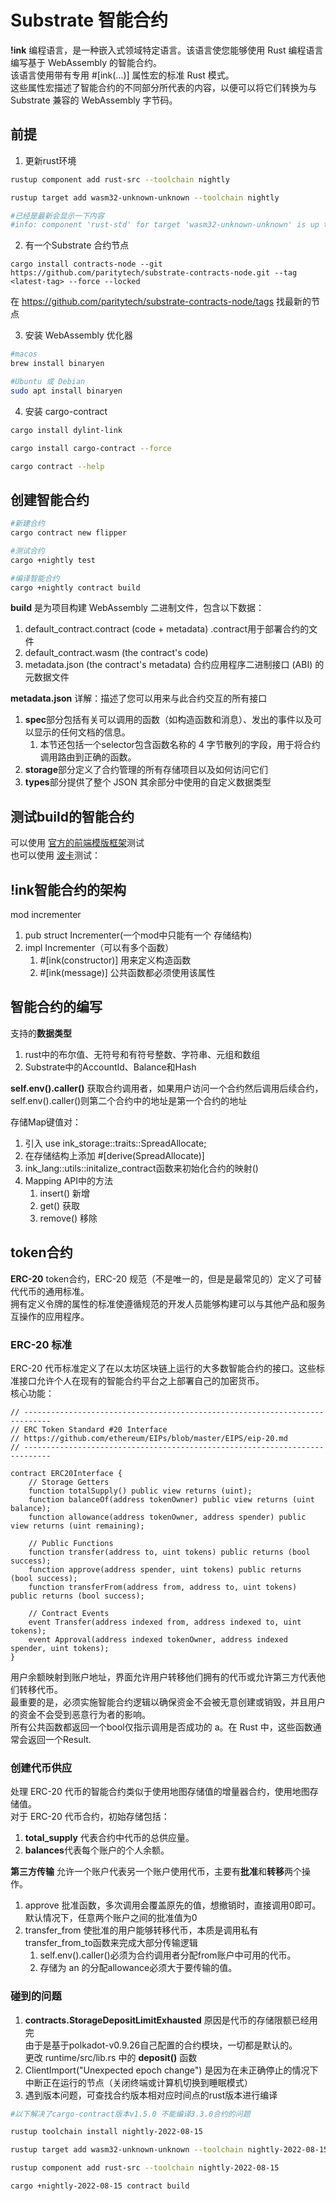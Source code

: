 # Substrate 智能合约
**!ink** 编程语言，是一种嵌入式领域特定语言。该语言使您能够使用 Rust 编程语言编写基于 WebAssembly 的智能合约。  
该语言使用带有专用 #[ink(...)] 属性宏的标准 Rust 模式。  
这些属性宏描述了智能合约的不同部分所代表的内容，以便可以将它们转换为与 Substrate 兼容的 WebAssembly 字节码。  

## 前提
1. 更新rust环境
```bash
rustup component add rust-src --toolchain nightly

rustup target add wasm32-unknown-unknown --toolchain nightly

#已经是最新会显示一下内容
#info: component 'rust-std' for target 'wasm32-unknown-unknown' is up to date
```
2. 有一个Substrate 合约节点
```
cargo install contracts-node --git https://github.com/paritytech/substrate-contracts-node.git --tag <latest-tag> --force --locked
```
在 https://github.com/paritytech/substrate-contracts-node/tags 找最新的节点

3. 安装 WebAssembly 优化器
```bash
#macos
brew install binaryen

#Ubuntu 或 Debian
sudo apt install binaryen

```
4. 安装 cargo-contract
```bash
cargo install dylint-link

cargo install cargo-contract --force

cargo contract --help
```

## 创建智能合约
```bash
#新建合约
cargo contract new flipper

#测试合约
cargo +nightly test

#编译智能合约
cargo +nightly contract build

```
**build** 是为项目构建 WebAssembly 二进制文件，包含以下数据：
1. default_contract.contract (code + metadata)      .contract用于部署合约的文件 
2. default_contract.wasm (the contract's code)
3. metadata.json (the contract's metadata)          合约应用程序二进制接口 (ABI) 的元数据文件

**metadata.json** 详解：描述了您可以用来与此合约交互的所有接口  
1. **spec**部分包括有关可以调用的函数（如构造函数和消息）、发出的事件以及可以显示的任何文档的信息。
   1. 本节还包括一个selector包含函数名称的 4 字节散列的字段，用于将合约调用路由到正确的函数。
2. **storage**部分定义了合约管理的所有存储项目以及如何访问它们
3. **types**部分提供了整个 JSON 其余部分中使用的自定义数据类型

## 测试build的智能合约
可以使用 [官方的前端模版框架](https://github.com/substrate-developer-hub/substrate-front-end-template)测试  
也可以使用 [波卡](https://polkadot.js.org/apps)测试： 

## !ink智能合约的架构
mod incrementer
   1. pub struct Incrementer(一个mod中只能有一个 存储结构)
   2. impl Incrementer（可以有多个函数）
      1. #[ink(constructor)] 用来定义构造函数
      2. #[ink(message)] 公共函数都必须使用该属性

## 智能合约的编写
支持的**数据类型**  
1. rust中的布尔值、无符号和有符号整数、字符串、元组和数组
2. Substrate中的AccountId、Balance和Hash

**self.env().caller()** 获取合约调用者，如果用户访问一个合约然后调用后续合约，self.env().caller()则第二个合约中的地址是第一个合约的地址  

存储Map键值对：
1. 引入 use ink_storage::traits::SpreadAllocate;
2. 在存储结构上添加 #[derive(SpreadAllocate)]
3. ink_lang::utils::initalize_contract函数来初始化合约的映射()
4. Mapping API中的方法
   1. insert() 新增
   2. get() 获取
   3. remove() 移除

## token合约
**ERC-20** token合约，ERC-20 规范（不是唯一的，但是是最常见的）定义了可替代代币的通用标准。  
拥有定义令牌的属性的标准使遵循规范的开发人员能够构建可以与其他产品和服务互操作的应用程序。  

### ERC-20 标准
ERC-20 代币标准定义了在以太坊区块链上运行的大多数智能合约的接口。这些标准接口允许个人在现有的智能合约平台之上部署自己的加密货币。  
核心功能：
```
// ----------------------------------------------------------------------------
// ERC Token Standard #20 Interface
// https://github.com/ethereum/EIPs/blob/master/EIPS/eip-20.md
// ----------------------------------------------------------------------------

contract ERC20Interface {
    // Storage Getters
    function totalSupply() public view returns (uint);
    function balanceOf(address tokenOwner) public view returns (uint balance);
    function allowance(address tokenOwner, address spender) public view returns (uint remaining);

    // Public Functions
    function transfer(address to, uint tokens) public returns (bool success);
    function approve(address spender, uint tokens) public returns (bool success);
    function transferFrom(address from, address to, uint tokens) public returns (bool success);

    // Contract Events
    event Transfer(address indexed from, address indexed to, uint tokens);
    event Approval(address indexed tokenOwner, address indexed spender, uint tokens);
}
```
用户余额映射到账户地址，界面允许用户转移他们拥有的代币或允许第三方代表他们转移代币。  
最重要的是，必须实施智能合约逻辑以确保资金不会被无意创建或销毁，并且用户的资金不会受到恶意行为者的影响。  
所有公共函数都返回一个bool仅指示调用是否成功的 a。在 Rust 中，这些函数通常会返回一个Result.  

### 创建代币供应
处理 ERC-20 代币的智能合约类似于使用地图存储值的增量器合约，使用地图存储值。  
对于 ERC-20 代币合约，初始存储包括：
1. **total_supply** 代表合约中代币的总供应量。
2. **balances**代表每个账户的个人余额。

**第三方传输**  允许一个账户代表另一个账户使用代币，主要有**批准**和**转移**两个操作。
1. approve 批准函数，多次调用会覆盖原先的值，想撤销时，直接调用0即可。默认情况下，任意两个账户之间的批准值为0
2. transfer_from 使批准的用户能够转移代币，本质是调用私有transfer_from_to函数来完成大部分传输逻辑
   1. self.env().caller()必须为合约调用者分配from账户中可用的代币。
   2. 存储为 an 的分配allowance必须大于要传输的值。

### 碰到的问题
1. **contracts.StorageDepositLimitExhausted** 原因是代币的存储限额已经用完  
由于是基于polkadot-v0.9.26自己配置的合约模块，一切都是默认的。  
更改 runtime/src/lib.rs 中的 **deposit()** 函数
2. ClientImport("Unexpected epoch change") 是因为在未正确停止的情况下中断正在运行的节点（关闭终端或计算机切换到睡眠模式）
3. 遇到版本问题，可查找合约版本相对应时间点的rust版本进行编译
````bash
#以下解决了cargo-contract版本v1.5.0 不能编译3.3.0合约的问题

rustup toolchain install nightly-2022-08-15

rustup target add wasm32-unknown-unknown --toolchain nightly-2022-08-15 

rustup component add rust-src --toolchain nightly-2022-08-15 

cargo +nightly-2022-08-15 contract build 

````
